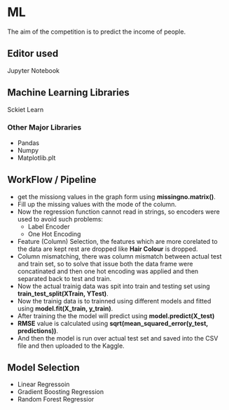 # ML
The aim of the competition is to predict the income of people.

## Editor used
Jupyter Notebook

## Machine Learning Libraries
Sckiet Learn

### Other Major Libraries ###
* Pandas
* Numpy 
* Matplotlib.plt

## WorkFlow / Pipeline

* get the missiong values in the graph form using **missingno.matrix()**.
* Fill up the missing values with the mode of the column.
* Now the regression function cannot read in strings, so encoders were used to avoid such problems:
  * Label Encoder
  * One Hot Encoding
* Feature (Column) Selection, the features which are more corelated to the data are kept rest are dropped like **Hair Colour** is dropped.
* Column mismatching, there was column mismatch between actual test and train set, so to solve that issue both the data frame were concatinated and then one hot encoding was applied and then separated back to test and train.
* Now the actual trainig data was spit into train and testing set using **train_test_split(XTrain, YTest)**.
* Now the trainig data is to trainned using different models and fitted using **model.fit(X_train, y_train)**.
* After  training the the model will predict using **model.predict(X_test)**
* **RMSE** value is calculated using **sqrt(mean_squared_error(y_test, predictions))**.
* And then the model is run over actual test set and saved into the CSV file and then uploaded to the Kaggle.

## Model Selection

* Linear Regressoin
* Gradient Boosting Regression
* Random Forest Regressior
